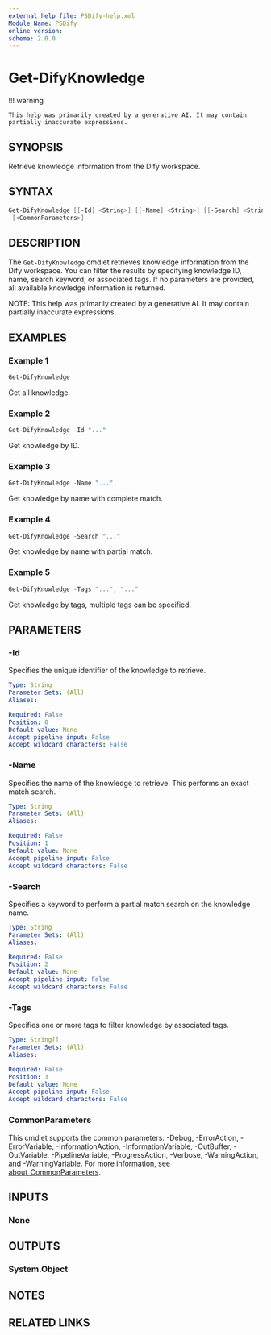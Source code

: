 ```yaml
---
external help file: PSDify-help.xml
Module Name: PSDify
online version:
schema: 2.0.0
---
```


# Get-DifyKnowledge

!!! warning

    This help was primarily created by a generative AI. It may contain partially inaccurate expressions.

## SYNOPSIS

Retrieve knowledge information from the Dify workspace.

## SYNTAX

```powershell
Get-DifyKnowledge [[-Id] <String>] [[-Name] <String>] [[-Search] <String>] [[-Tags] <String[]>]
 [<CommonParameters>]
```

## DESCRIPTION

The `Get-DifyKnowledge` cmdlet retrieves knowledge information from the Dify workspace. You can filter the results by specifying knowledge ID, name, search keyword, or associated tags. If no parameters are provided, all available knowledge information is returned.

NOTE: This help was primarily created by a generative AI. It may contain partially inaccurate expressions.

## EXAMPLES

### Example 1

```powershell
Get-DifyKnowledge
```

Get all knowledge.

### Example 2

```powershell
Get-DifyKnowledge -Id "..."
```

Get knowledge by ID.

### Example 3

```powershell
Get-DifyKnowledge -Name "..."
```

Get knowledge by name with complete match.

### Example 4

```powershell
Get-DifyKnowledge -Search "..."
```

Get knowledge by name with partial match.

### Example 5

```powershell
Get-DifyKnowledge -Tags "...", "..."
```

Get knowledge by tags, multiple tags can be specified.

## PARAMETERS

### -Id

Specifies the unique identifier of the knowledge to retrieve.

```yaml
Type: String
Parameter Sets: (All)
Aliases:

Required: False
Position: 0
Default value: None
Accept pipeline input: False
Accept wildcard characters: False
```

### -Name

Specifies the name of the knowledge to retrieve. This performs an exact match search.

```yaml
Type: String
Parameter Sets: (All)
Aliases:

Required: False
Position: 1
Default value: None
Accept pipeline input: False
Accept wildcard characters: False
```

### -Search

Specifies a keyword to perform a partial match search on the knowledge name.

```yaml
Type: String
Parameter Sets: (All)
Aliases:

Required: False
Position: 2
Default value: None
Accept pipeline input: False
Accept wildcard characters: False
```

### -Tags

Specifies one or more tags to filter knowledge by associated tags.

```yaml
Type: String[]
Parameter Sets: (All)
Aliases:

Required: False
Position: 3
Default value: None
Accept pipeline input: False
Accept wildcard characters: False
```

### CommonParameters

This cmdlet supports the common parameters: -Debug, -ErrorAction, -ErrorVariable, -InformationAction, -InformationVariable, -OutBuffer, -OutVariable, -PipelineVariable, -ProgressAction, -Verbose, -WarningAction, and -WarningVariable. For more information, see [about_CommonParameters](http://go.microsoft.com/fwlink/?LinkID=113216).

## INPUTS

### None

## OUTPUTS

### System.Object

## NOTES

## RELATED LINKS
